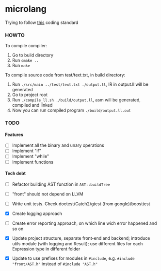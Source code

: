 # microlang

Trying to follow [this](https://github.com/cpp-best-practices/cppbestpractices/blob/master/03-Style.md) coding standard

### HOWTO
To compile compiler:
1. Go to build directory
2. Run `cmake ..`
3. Run `make`

To compile source code from test/text.txt, in build directory:
1. Run `./src/main ../test/text.txt ./output.ll`, IR in output.ll will be generated
2. Go to project root
3. Run `./compile_ll.sh ./build/output.ll`, asm will be generated, compiled and linked
4. Now you can run compiled program `./build/output.ll.out`

### TODO
#### Features
- [ ] Implement all the binary and unary operations
- [ ] Implement "if"
- [ ] Implement "while"
- [ ] Implement functions

#### Tech debt
- [ ] Refactor building AST function in `AST::buildTree`
- [ ] "front" should not depend on LLVM
- [ ] Write unit tests. Check doctest/Catch2/gtest (from google)/boosttest
- [x] Create logging approach
- [ ] Create error reporting approach, on which line wich error happened and so on
- [x] Update project structure, separate front-end and backend; introduce utils module (with logging and Result); use different files for each Expression type in different folder
- [x] Update to use prefixes for modules in `#include`, e.g. `#include "front/AST.h"` instead of `#include "AST.h"`

